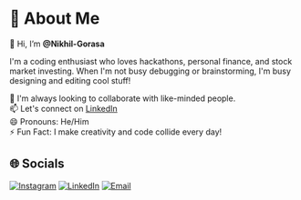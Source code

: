 # 💫 About Me

👋 Hi, I’m **@Nikhil-Gorasa**  

I'm a coding enthusiast who loves hackathons, personal finance, and stock market investing. When I'm not busy debugging or brainstorming, I'm busy designing and editing cool stuff!  

💞️ I'm always looking to collaborate with like-minded people.  
📫 Let's connect on [LinkedIn](https://linkedin.com/in/nikhil-gorasa)  
😄 Pronouns: He/Him  
⚡ Fun Fact: I make creativity and code collide every day!

## 🌐 Socials

[![Instagram](https://img.shields.io/badge/Instagram-%23E4405F.svg?logo=Instagram&logoColor=white)](https://instagram.com/nikhil_x_gorasa)
[![LinkedIn](https://img.shields.io/badge/LinkedIn-%230077B5.svg?logo=linkedin&logoColor=white)](https://linkedin.com/in/nikhil-gorasa)
[![Email](https://img.shields.io/badge/Email-D14836?logo=gmail&logoColor=white)](mailto:nikhil.gorasa1@gmail.com)
